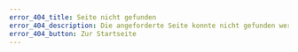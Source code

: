```yaml
---
error_404_title: Seite nicht gefunden
error_404_description: Die angeforderte Seite konnte nicht gefunden werden.
error_404_button: Zur Startseite
---
```


